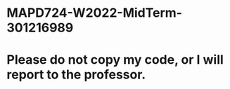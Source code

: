 # MAPD724-W2022-MidTerm-301216989


# Please do not copy my code, or I will report to the professor.
